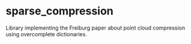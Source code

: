 sparse_compression
===============

Library implementing the Freiburg paper about point cloud compression using overcomplete dictionaries.
